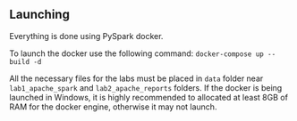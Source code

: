 ## Launching

Everything is done using PySpark docker.

To launch the docker use the following command:
`docker-compose up --build -d`

All the necessary files for the labs must be placed in `data` folder near `lab1_apache_spark` and `lab2_apache_reports` folders.
If the docker is being launched in Windows, it is highly recommended to allocated at least 8GB of RAM for the docker engine, otherwise it may not launch.
